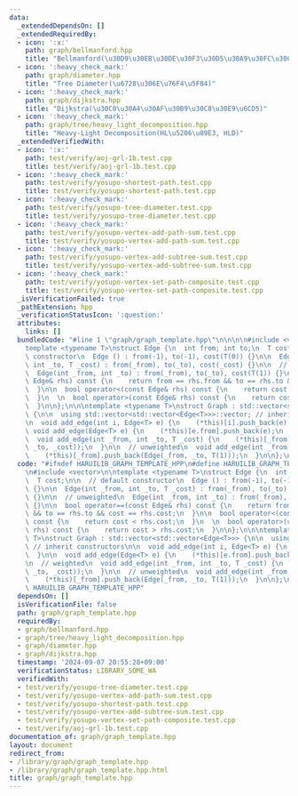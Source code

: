 ```yaml
---
data:
  _extendedDependsOn: []
  _extendedRequiredBy:
  - icon: ':x:'
    path: graph/bellmanford.hpp
    title: "Bellmanford(\u30D9\u30EB\u30DE\u30F3\u30D5\u30A9\u30FC\u30C9\u6CD5)"
  - icon: ':heavy_check_mark:'
    path: graph/diameter.hpp
    title: "Tree Diameter(\u6728\u306E\u76F4\u5F84)"
  - icon: ':heavy_check_mark:'
    path: graph/dijkstra.hpp
    title: "Dijkstra(\u30C0\u30A4\u30AF\u30B9\u30C8\u30E9\u6CD5)"
  - icon: ':heavy_check_mark:'
    path: graph/tree/heavy_light_decomposition.hpp
    title: "Heavy-Light Decomposition(HL\u5206\u89E3, HLD)"
  _extendedVerifiedWith:
  - icon: ':x:'
    path: test/verify/aoj-grl-1b.test.cpp
    title: test/verify/aoj-grl-1b.test.cpp
  - icon: ':heavy_check_mark:'
    path: test/verify/yosupo-shortest-path.test.cpp
    title: test/verify/yosupo-shortest-path.test.cpp
  - icon: ':heavy_check_mark:'
    path: test/verify/yosupo-tree-diameter.test.cpp
    title: test/verify/yosupo-tree-diameter.test.cpp
  - icon: ':heavy_check_mark:'
    path: test/verify/yosupo-vertex-add-path-sum.test.cpp
    title: test/verify/yosupo-vertex-add-path-sum.test.cpp
  - icon: ':heavy_check_mark:'
    path: test/verify/yosupo-vertex-add-subtree-sum.test.cpp
    title: test/verify/yosupo-vertex-add-subtree-sum.test.cpp
  - icon: ':heavy_check_mark:'
    path: test/verify/yosupo-vertex-set-path-composite.test.cpp
    title: test/verify/yosupo-vertex-set-path-composite.test.cpp
  _isVerificationFailed: true
  _pathExtension: hpp
  _verificationStatusIcon: ':question:'
  attributes:
    links: []
  bundledCode: "#line 1 \"graph/graph_template.hpp\"\n\n\n\n#include <vector>\n\n\
    template <typename T>\nstruct Edge {\n  int from; int to;\n  T cost;\n\n  // default\
    \ constructor\n  Edge () : from(-1), to(-1), cost(T(0)) {}\n\n  Edge(int _from,\
    \ int _to, T _cost) : from(_from), to(_to), cost(_cost) {}\n\n  // unweighted\n\
    \  Edge(int _from, int _to) : from(_from), to(_to), cost(T(1)) {}\n\n  bool operator==(const\
    \ Edge& rhs) const {\n    return from == rhs.from && to == rhs.to && cost == rhs.cost;\n\
    \  }\n\n  bool operator<(const Edge& rhs) const {\n    return cost < rhs.cost;\n\
    \  }\n  \n  bool operator>(const Edge& rhs) const {\n    return cost > rhs.cost;\n\
    \  }\n\n};\n\n\ntemplate <typename T>\nstruct Graph : std::vector<std::vector<Edge<T>>>\
    \ {\n\n  using std::vector<std::vector<Edge<T>>>::vector; // inherit constructors\n\
    \n  void add_edge(int i, Edge<T> e) {\n    (*this)[i].push_back(e);\n  }\n\n \
    \ void add_edge(Edge<T> e) {\n    (*this)[e.from].push_back(e);\n  }\n\n  // weighted\n\
    \  void add_edge(int _from, int _to, T _cost) {\n    (*this)[_from].push_back(Edge(_from,\
    \ _to, _cost));\n  }\n\n  // unweighted\n  void add_edge(int _from, int _to) {\n\
    \    (*this)[_from].push_back(Edge(_from, _to, T(1)));\n  }\n\n};\n\n\n"
  code: "#ifndef HARUILIB_GRAPH_TEMPLATE_HPP\n#define HARUILIB_GRAPH_TEMPLATE_HPP\n\
    \n#include <vector>\n\ntemplate <typename T>\nstruct Edge {\n  int from; int to;\n\
    \  T cost;\n\n  // default constructor\n  Edge () : from(-1), to(-1), cost(T(0))\
    \ {}\n\n  Edge(int _from, int _to, T _cost) : from(_from), to(_to), cost(_cost)\
    \ {}\n\n  // unweighted\n  Edge(int _from, int _to) : from(_from), to(_to), cost(T(1))\
    \ {}\n\n  bool operator==(const Edge& rhs) const {\n    return from == rhs.from\
    \ && to == rhs.to && cost == rhs.cost;\n  }\n\n  bool operator<(const Edge& rhs)\
    \ const {\n    return cost < rhs.cost;\n  }\n  \n  bool operator>(const Edge&\
    \ rhs) const {\n    return cost > rhs.cost;\n  }\n\n};\n\n\ntemplate <typename\
    \ T>\nstruct Graph : std::vector<std::vector<Edge<T>>> {\n\n  using std::vector<std::vector<Edge<T>>>::vector;\
    \ // inherit constructors\n\n  void add_edge(int i, Edge<T> e) {\n    (*this)[i].push_back(e);\n\
    \  }\n\n  void add_edge(Edge<T> e) {\n    (*this)[e.from].push_back(e);\n  }\n\
    \n  // weighted\n  void add_edge(int _from, int _to, T _cost) {\n    (*this)[_from].push_back(Edge(_from,\
    \ _to, _cost));\n  }\n\n  // unweighted\n  void add_edge(int _from, int _to) {\n\
    \    (*this)[_from].push_back(Edge(_from, _to, T(1)));\n  }\n\n};\n\n#endif //\
    \ HARUILIB_GRAPH_TEMPLATE_HPP"
  dependsOn: []
  isVerificationFile: false
  path: graph/graph_template.hpp
  requiredBy:
  - graph/bellmanford.hpp
  - graph/tree/heavy_light_decomposition.hpp
  - graph/diameter.hpp
  - graph/dijkstra.hpp
  timestamp: '2024-09-07 20:55:28+09:00'
  verificationStatus: LIBRARY_SOME_WA
  verifiedWith:
  - test/verify/yosupo-tree-diameter.test.cpp
  - test/verify/yosupo-vertex-add-path-sum.test.cpp
  - test/verify/yosupo-shortest-path.test.cpp
  - test/verify/yosupo-vertex-add-subtree-sum.test.cpp
  - test/verify/yosupo-vertex-set-path-composite.test.cpp
  - test/verify/aoj-grl-1b.test.cpp
documentation_of: graph/graph_template.hpp
layout: document
redirect_from:
- /library/graph/graph_template.hpp
- /library/graph/graph_template.hpp.html
title: graph/graph_template.hpp
---
```

